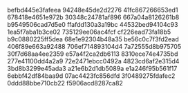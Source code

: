 befbd445e3fafeea
94248e45de2d2276
41fc867266653ed1
678418e4651e972b
30348c24781af896
667a04a8126261b8
b9549506cad7d5e0
ffafdd130a3a19bc
44532bed94104c93
1ea5f7aba1b3ce02
735129ee06ac4fcf
cf226ead73fa18b5
b9c0880225ff5dea
68e1e92304b48a35
be56c0c7f3fd2ead
406f89e663a92488
706ef714893104d4
7a72555d8b975705
30f7d68aa4ee2359
e57a4f2ca2db6113
8310ece74e4735bd
277e41100dd4a2a9
72e2471ebcc0492a
4823cd6af2e315d4
3bd8b3299e45ada3
a21e6b2d1db5089a
e1a246f95b561f17
6ebbf42df84baa9d
07ac4423fc856dfd
3f0489275fdafec2
0ddd88bbe710cb22
f5906acd8287ca82
